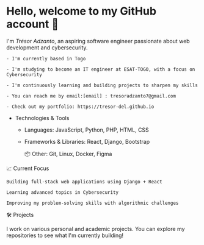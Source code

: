 # Hello, welcome to my GitHub account 👋

I'm *Trésor Adzanto*, an aspiring software engineer passionate about web development and cybersecurity.

    - I'm currently based in Togo

    - I'm studying to become an IT engineer at ESAT-TOGO, with a focus on Cybersecurity

    - I'm continuously learning and building projects to sharpen my skills

    - You can reach me by email:[email] : tresoradzanto7@gmail.com

    - Check out my portfolio: https://tresor-del.github.io

- Technologies & Tools

  - Languages: JavaScript, Python, PHP, HTML, CSS

  - Frameworks & Libraries: React, Django, Bootstrap

    📦 Other: Git, Linux, Docker, Figma

📈 Current Focus

    Building full-stack web applications using Django + React

    Learning advanced topics in Cybersecurity

    Improving my problem-solving skills with algorithmic challenges

🛠 Projects

I work on various personal and academic projects. You can explore my repositories to see what I'm currently building!
